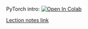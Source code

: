 PyTorch intro:
[![Open In Colab](https://colab.research.google.com/assets/colab-badge.svg)](https://colab.research.google.com/github/girafe-ai/ml-mipt/blob/basic_s21/week0_03_linear_classification/week0_03_intro_to_pytorch.ipynb)

[Lection notes link](https://github.com/girafe-ai/ml-mipt/blob/basic_f20/week0_03_linear_classification/ml-mipt_s20_lect003_logistic_regression.pdf)
